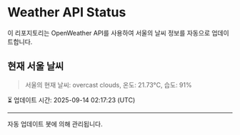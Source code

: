 
# Weather API Status

이 리포지토리는 OpenWeather API를 사용하여 서울의 날씨 정보를 자동으로 업데이트합니다.

## 현재 서울 날씨
> 서울의 현재 날씨: overcast clouds, 온도: 21.73°C, 습도: 91%

⏳ 업데이트 시간: 2025-09-14 02:17:23 (UTC)

---
자동 업데이트 봇에 의해 관리됩니다.
